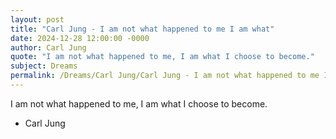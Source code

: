 ```yaml
---
layout: post
title: "Carl Jung - I am not what happened to me I am what"
date: 2024-12-28 12:00:00 -0000
author: Carl Jung
quote: "I am not what happened to me, I am what I choose to become."
subject: Dreams
permalink: /Dreams/Carl Jung/Carl Jung - I am not what happened to me I am what
---
```


I am not what happened to me, I am what I choose to become.

- Carl Jung

